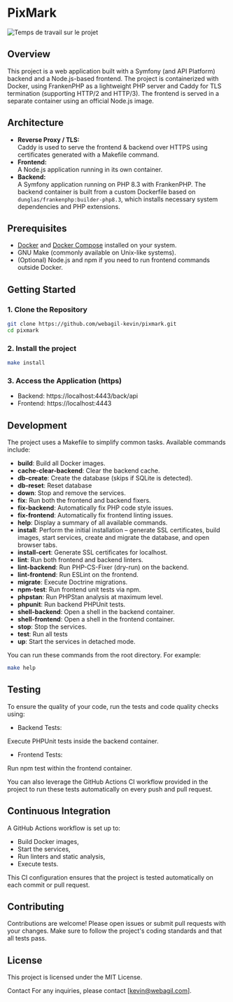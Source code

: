 # PixMark

![Temps de travail sur le projet](https://wakapi.webagil.com/api/badge/Webagil/interval:any/project:PixMark)


## Overview

This project is a web application built with a Symfony (and API Platform) backend and a Node.js-based frontend. The project is containerized with Docker, using FrankenPHP as a lightweight PHP server and Caddy for TLS termination (supporting HTTP/2 and HTTP/3). The frontend is served in a separate container using an official Node.js image.

## Architecture

- **Reverse Proxy / TLS:**  
  Caddy is used to serve the frontend & backend over HTTPS using certificates generated with a Makefile command.
- **Frontend:**  
  A Node.js application running in its own container.
- **Backend:**  
  A Symfony application running on PHP 8.3 with FrankenPHP. The backend container is built from a custom Dockerfile based on `dunglas/frankenphp:builder-php8.3`, which installs necessary system dependencies and PHP extensions.

## Prerequisites

- [Docker](https://www.docker.com/) and [Docker Compose](https://docs.docker.com/compose/) installed on your system.
- GNU Make (commonly available on Unix-like systems).
- (Optional) Node.js and npm if you need to run frontend commands outside Docker.

## Getting Started

### 1. Clone the Repository
```bash
git clone https://github.com/webagil-kevin/pixmark.git
cd pixmark
```

### 2. Install the project
```bash
make install
```

### 3. Access the Application (https)
 - Backend: https://localhost:4443/back/api
 - Frontend: https://localhost:4443

## Development
The project uses a Makefile to simplify common tasks. Available commands include:

- **build**: Build all Docker images.
- **cache-clear-backend**: Clear the backend cache.
- **db-create**: Create the database (skips if SQLite is detected).
- **db-reset**: Reset database
- **down**: Stop and remove the services.
- **fix**: Run both the frontend and backend fixers.
- **fix-backend**: Automatically fix PHP code style issues.
- **fix-frontend**: Automatically fix frontend linting issues.
- **help**: Display a summary of all available commands.
- **install**: Perform the initial installation – generate SSL certificates, build images, start services, create and migrate the database, and open browser tabs.
- **install-cert**: Generate SSL certificates for localhost.
- **lint**: Run both frontend and backend linters.
- **lint-backend**: Run PHP-CS-Fixer (dry-run) on the backend.
- **lint-frontend**: Run ESLint on the frontend.
- **migrate**: Execute Doctrine migrations.
- **npm-test**: Run frontend unit tests via npm.
- **phpstan**: Run PHPStan analysis at maximum level.
- **phpunit**: Run backend PHPUnit tests.
- **shell-backend**: Open a shell in the backend container.
- **shell-frontend**: Open a shell in the frontend container.
- **stop**: Stop the services.
- **test**: Run all tests
- **up**: Start the services in detached mode.

You can run these commands from the root directory. For example:

```bash
make help
```

## Testing
To ensure the quality of your code, run the tests and code quality checks using:

 - Backend Tests:

Execute PHPUnit tests inside the backend container.

 - Frontend Tests:

Run npm test within the frontend container.

You can also leverage the GitHub Actions CI workflow provided in the project to run these tests automatically on every push and pull request.

## Continuous Integration
A GitHub Actions workflow is set up to:

 - Build Docker images,
 - Start the services,
 - Run linters and static analysis,
 - Execute tests.

This CI configuration ensures that the project is tested automatically on each commit or pull request.

## Contributing
Contributions are welcome! Please open issues or submit pull requests with your changes. Make sure to follow the project's coding standards and that all tests pass.

## License
This project is licensed under the MIT License.

Contact
For any inquiries, please contact [kevin@webagil.com].